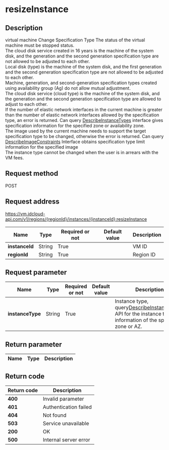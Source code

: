 # resizeInstance


## Description
virtual machine Change Specification Type 
The status of the virtual machine must be stopped status. <br>
The cloud disk service created in 16 years is the machine of the system disk,  and the generation and the second generation specification type are not allowed to be adjusted to each other. <br>
Local disk (type) is the machine of the system disk,  and the first generation and the second generation specification type are not allowed to be adjusted to each other. <br>
Machine,  generation,  and second-generation specification types created using availability group (Ag) do not allow mutual adjustment. <br>
The cloud disk service (cloud type) is the machine of the system disk,  and the generation and the second generation specification type are allowed to adjust to each other. <br>
If the number of elastic network interfaces in the current machine is greater than the number of elastic network interfaces allowed by the specification type,  an error is returned. Can query <a href = "https://www.jdcloud.com/help/detail/2901/isCatalog/1"> DescribeInstanceTypes</a> interface gives specification information for the specified zone or availability zone. <br>
The image used by the current machine needs to support the target specification type to be changed,  otherwise the error is returned. Can query <a href="https://www.jdcloud.com/help/detail/2872/isCatalog/1">DescribeImageConstraints</a> Interface obtains specification type limit information for the specified image <br>
The instance type cannot be changed when the user is in arrears with the VM fees.


## Request method
POST

## Request address
https://vm.jdcloud-api.com/v1/regions/{regionId}/instances/{instanceId}:resizeInstance

|Name|Type|Required or not|Default value|Description|
|---|---|---|---|---|
|**instanceId**|String|True||VM ID|
|**regionId**|String|True||Region ID|

## Request parameter
|Name|Type|Required or not|Default value|Description|
|---|---|---|---|---|
|**instanceType**|String|True||Instance type, query<a href="https://www.jdcloud.com/help/detail/2901/isCatalog/1">DescribeInstanceTypes</a> API for the instance type information of the specified zone or AZ.|


## Return parameter
|Name|Type|Description|
|---|---|---|



## Return code
|Return code|Description|
|---|---|
|**400**|Invalid parameter|
|**401**|Authentication failed|
|**404**|Not found|
|**503**|Service unavailable|
|**200**|OK|
|**500**|Internal server error|
